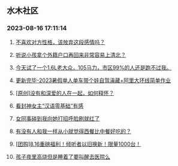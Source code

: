 ## 水木社区 
### 2023-08-16 17:11:14

1. [不喜欢对方性格，该放弃这段感情吗？](https://www.mysmth.net/nForum/article/FamilyLife/1766360547)

2. [听说小孩拿个外籍户口再回来非常容易上清北？](https://www.mysmth.net/nForum/article/ChildEducation/2261217)

3. [今天试了一个1.6L老大众，105马力，市区99%的人还是跑不过我。](https://www.mysmth.net/nForum/article/AutoWorld/1944656063)

4. [更新完毕-2023暑假单人单车带个娃自驾滇藏+阿里大环线简单作业](https://www.mysmth.net/nForum/article/Travel/946800)

5. [[原创]没有和深爱的人在一起，如何释怀？](https://www.mysmth.net/nForum/article/Divorce/2038970)

6. [看封神女主“汉语零基础”有感](https://www.mysmth.net/nForum/article/Movie/3536033)

7. [女同事碰到我向她打招呼脸刷就红了](https://www.mysmth.net/nForum/article/Love/6265736)

8. [有没有人和我一样从小就觉得西餐比中餐好吃的？](https://www.mysmth.net/nForum/article/Food/1682794)

9. [[团购]8.16重磅福利！倾听者以旧换新！限量1000台！](https://www.mysmth.net/nForum/article/ADAgent_TG/1307102)

10. [孩子夜里高烧但是睡着了要叫醒去医院么](https://www.mysmth.net/nForum/article/Children/932707146)

